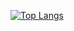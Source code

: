 [![Top Langs](https://github-readme-stats.vercel.app/api/top-langs/?username={akakouit})](https://github.com/anuraghazra/github-readme-stats)
